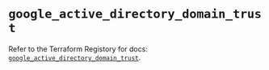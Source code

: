 # `google_active_directory_domain_trust`

Refer to the Terraform Registory for docs: [`google_active_directory_domain_trust`](https://registry.terraform.io/providers/hashicorp/google/5.29.0/docs/resources/active_directory_domain_trust).
